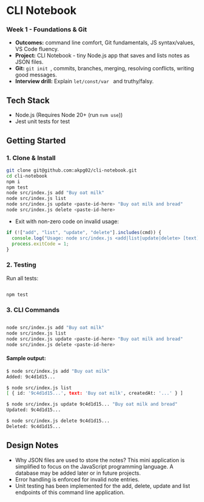# CLI Notebook

### Week 1 - Foundations & Git

- **Outcomes:** command line comfort, Git fundamentals, JS syntax/values, VS Code fluency.
- **Project:** CLI Notebook - tiny Node.js app that saves and lists notes as JSON files.
- **Git:** `git init `, commits, branches, merging, resolving conflicts, writing good messages.
- **Interview drill:** Explain `let/const/var ` and truthy/falsy.

## Tech Stack

- Node.js (Requires Node 20+ (run `nvm use`))
- Jest unit tests for test

## Getting Started

### 1. Clone & Install

```bash
git clone git@github.com:akpg02/cli-notebook.git
cd cli-notebook
npm i
npm test
node src/index.js add "Buy oat milk"
node src/index.js list
node src/index.js update <paste-id-here> "Buy oat milk and bread"
node src/index.js delete <paste-id-here>
```

- Exit with non-zero code on invalid usage:

```js
if (!["add", "list", "update", "delete"].includes(cmd)) {
  console.log("Usage: node src/index.js <add|list|update|delete> [text]");
  process.exitCode = 1;
}
```

### 2. Testing

Run all tests:

```

npm test

```

### 3. CLI Commands

```bash

node src/index.js add "Buy oat milk"
node src/index.js list
node src/index.js update <paste-id-here> "Buy oat milk and bread"
node src/index.js delete <paste-id-here>

```

#### Sample output:

```bash
$ node src/index.js add "Buy oat milk"
Added: 9c4d1d15...

$ node src/index.js list
[ { id: '9c4d1d15...', text: 'Buy oat milk', createdAt: '...' } ]

$ node src/index.js update 9c4d1d15... "Buy oat milk and bread"
Updated: 9c4d1d15...

$ node src/index.js delete 9c4d1d15...
Deleted: 9c4d1d15...


```

## Design Notes

- Why JSON files are used to store the notes? This mini application is simplified to focus on the JavaScript programming language. A database may be added later or in future projects.
- Error handling is enforced for invalid note entries.
- Unit testing has been implemented for the add, delete, update and list endpoints of this command line application.

